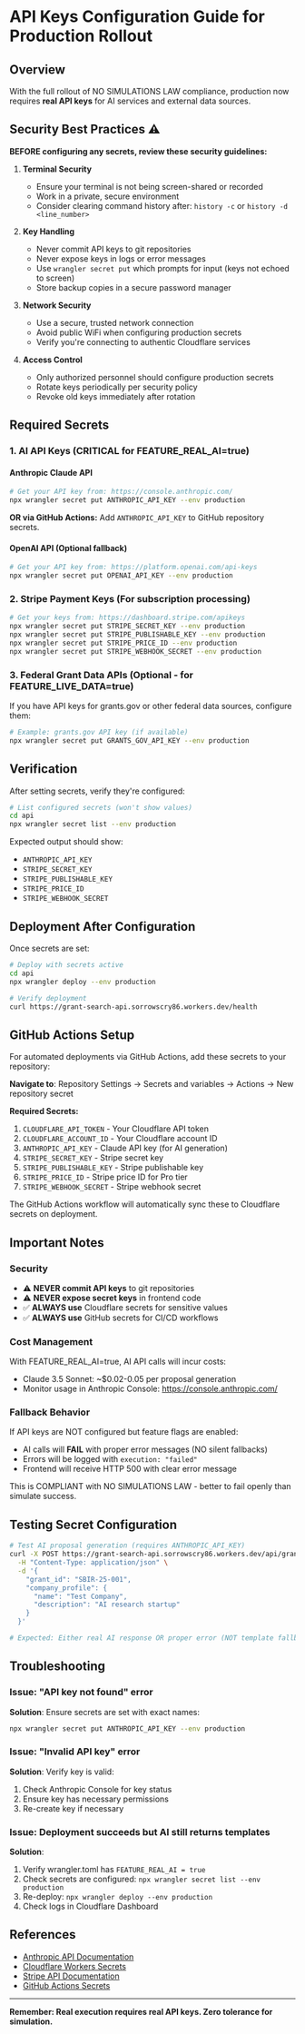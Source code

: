 # API Keys Configuration Guide for Production Rollout

## Overview

With the full rollout of NO SIMULATIONS LAW compliance, production now requires **real API keys** for AI services and external data sources.

## Security Best Practices ⚠️

**BEFORE configuring any secrets, review these security guidelines:**

1. **Terminal Security**
   - Ensure your terminal is not being screen-shared or recorded
   - Work in a private, secure environment
   - Consider clearing command history after: `history -c` or `history -d <line_number>`

2. **Key Handling**
   - Never commit API keys to git repositories
   - Never expose keys in logs or error messages
   - Use `wrangler secret put` which prompts for input (keys not echoed to screen)
   - Store backup copies in a secure password manager

3. **Network Security**
   - Use a secure, trusted network connection
   - Avoid public WiFi when configuring production secrets
   - Verify you're connecting to authentic Cloudflare services

4. **Access Control**
   - Only authorized personnel should configure production secrets
   - Rotate keys periodically per security policy
   - Revoke old keys immediately after rotation

## Required Secrets

### 1. AI API Keys (CRITICAL for FEATURE_REAL_AI=true)

#### Anthropic Claude API
```bash
# Get your API key from: https://console.anthropic.com/
npx wrangler secret put ANTHROPIC_API_KEY --env production
```

**OR via GitHub Actions:**
Add `ANTHROPIC_API_KEY` to GitHub repository secrets.

#### OpenAI API (Optional fallback)
```bash
# Get your API key from: https://platform.openai.com/api-keys
npx wrangler secret put OPENAI_API_KEY --env production
```

### 2. Stripe Payment Keys (For subscription processing)

```bash
# Get your keys from: https://dashboard.stripe.com/apikeys
npx wrangler secret put STRIPE_SECRET_KEY --env production
npx wrangler secret put STRIPE_PUBLISHABLE_KEY --env production
npx wrangler secret put STRIPE_PRICE_ID --env production
npx wrangler secret put STRIPE_WEBHOOK_SECRET --env production
```

### 3. Federal Grant Data APIs (Optional - for FEATURE_LIVE_DATA=true)

If you have API keys for grants.gov or other federal data sources, configure them:

```bash
# Example: grants.gov API key (if available)
npx wrangler secret put GRANTS_GOV_API_KEY --env production
```

## Verification

After setting secrets, verify they're configured:

```bash
# List configured secrets (won't show values)
cd api
npx wrangler secret list --env production
```

Expected output should show:
- `ANTHROPIC_API_KEY`
- `STRIPE_SECRET_KEY`
- `STRIPE_PUBLISHABLE_KEY`
- `STRIPE_PRICE_ID`
- `STRIPE_WEBHOOK_SECRET`

## Deployment After Configuration

Once secrets are set:

```bash
# Deploy with secrets active
cd api
npx wrangler deploy --env production

# Verify deployment
curl https://grant-search-api.sorrowscry86.workers.dev/health
```

## GitHub Actions Setup

For automated deployments via GitHub Actions, add these secrets to your repository:

**Navigate to**: Repository Settings → Secrets and variables → Actions → New repository secret

**Required Secrets:**
1. `CLOUDFLARE_API_TOKEN` - Your Cloudflare API token
2. `CLOUDFLARE_ACCOUNT_ID` - Your Cloudflare account ID
3. `ANTHROPIC_API_KEY` - Claude API key (for AI generation)
4. `STRIPE_SECRET_KEY` - Stripe secret key
5. `STRIPE_PUBLISHABLE_KEY` - Stripe publishable key
6. `STRIPE_PRICE_ID` - Stripe price ID for Pro tier
7. `STRIPE_WEBHOOK_SECRET` - Stripe webhook secret

The GitHub Actions workflow will automatically sync these to Cloudflare secrets on deployment.

## Important Notes

### Security
- ⚠️ **NEVER commit API keys** to git repositories
- ⚠️ **NEVER expose secret keys** in frontend code
- ✅ **ALWAYS use** Cloudflare secrets for sensitive values
- ✅ **ALWAYS use** GitHub secrets for CI/CD workflows

### Cost Management
With FEATURE_REAL_AI=true, AI API calls will incur costs:
- Claude 3.5 Sonnet: ~$0.02-0.05 per proposal generation
- Monitor usage in Anthropic Console: https://console.anthropic.com/

### Fallback Behavior
If API keys are NOT configured but feature flags are enabled:
- AI calls will **FAIL** with proper error messages (NO silent fallbacks)
- Errors will be logged with `execution: "failed"`
- Frontend will receive HTTP 500 with clear error message

This is COMPLIANT with NO SIMULATIONS LAW - better to fail openly than simulate success.

## Testing Secret Configuration

```bash
# Test AI proposal generation (requires ANTHROPIC_API_KEY)
curl -X POST https://grant-search-api.sorrowscry86.workers.dev/api/grants/generate-ai-proposal \
  -H "Content-Type: application/json" \
  -d '{
    "grant_id": "SBIR-25-001",
    "company_profile": {
      "name": "Test Company",
      "description": "AI research startup"
    }
  }'

# Expected: Either real AI response OR proper error (NOT template fallback)
```

## Troubleshooting

### Issue: "API key not found" error
**Solution**: Ensure secrets are set with exact names:
```bash
npx wrangler secret put ANTHROPIC_API_KEY --env production
```

### Issue: "Invalid API key" error
**Solution**: Verify key is valid:
1. Check Anthropic Console for key status
2. Ensure key has necessary permissions
3. Re-create key if necessary

### Issue: Deployment succeeds but AI still returns templates
**Solution**: 
1. Verify wrangler.toml has `FEATURE_REAL_AI = true`
2. Check secrets are configured: `npx wrangler secret list --env production`
3. Re-deploy: `npx wrangler deploy --env production`
4. Check logs in Cloudflare Dashboard

## References

- [Anthropic API Documentation](https://docs.anthropic.com/)
- [Cloudflare Workers Secrets](https://developers.cloudflare.com/workers/configuration/secrets/)
- [Stripe API Documentation](https://stripe.com/docs/api)
- [GitHub Actions Secrets](https://docs.github.com/en/actions/security-guides/encrypted-secrets)

---

**Remember: Real execution requires real API keys. Zero tolerance for simulation.**
